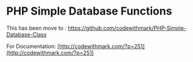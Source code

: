 # PHP Simple Database Functions

This has been move to : https://github.com/codewithmark/PHP-Simple-Database-Class

For Documentation: [http://codewithmark.com/?p=251](http://codewithmark.com/?p=251)
